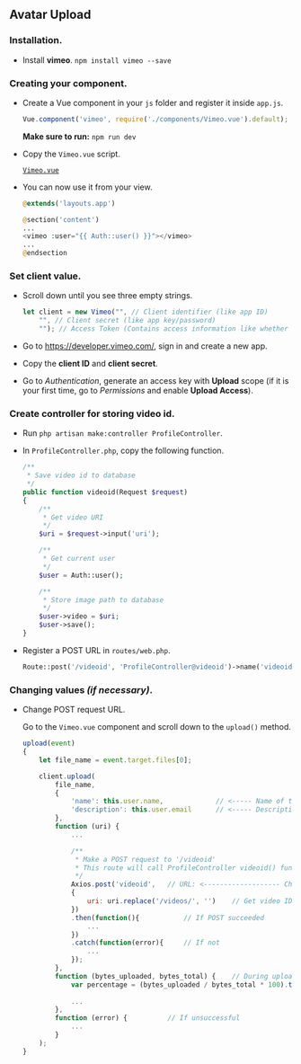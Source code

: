 ## Avatar Upload

### Installation.
    
- Install **vimeo**. ```npm install vimeo --save```

### Creating your component.
    
- Create a Vue component in your `js` folder and register it inside `app.js`.

    ```javascript
    Vue.component('vimeo', require('./components/Vimeo.vue').default);
    ```

    **Make sure to run:** `npm run dev`

- Copy the `Vimeo.vue` script.
    
    [`Vimeo.vue`](resources/js/components/Vimeo.vue)

- You can now use it from your view.
    
    ```php
    @extends('layouts.app')
    
    @section('content')
    ...
    <vimeo :user="{{ Auth::user() }}"></vimeo>
    ...
    @endsection
    ```
    
### Set client value.

- Scroll down until you see three empty strings.
    
    ```javascript
    let client = new Vimeo("", // Client identifier (like app ID)
        "", // Client secret (like app key/password)
        ""); // Access Token (Contains access information like whether the user can UPLOAD, DELETE, EDIT ALBUMS etc)
    ```

- Go to https://developer.vimeo.com/, sign in and create a new app.

- Copy the **client ID** and **client secret**.

- Go to _Authentication_, generate an access key with **Upload** scope (if it is your first time, go to _Permissions_ and enable **Upload Access**).

### Create controller for storing video id.
    
- Run `php artisan make:controller ProfileController`.

- In `ProfileController.php`, copy the following function.
    
    ```php
    /**
     * Save video id to database
     */
    public function videoid(Request $request)
    {
        /**
         * Get video URI
         */
        $uri = $request->input('uri');

        /**
         * Get current user
         */
        $user = Auth::user();

        /**
         * Store image path to database
         */
        $user->video = $uri;
        $user->save();
    }
    ```

- Register a POST URL in `routes/web.php`.
    
    ```php
    Route::post('/videoid', 'ProfileController@videoid')->name('videoid');
    ```

### Changing values _(if necessary)_.

- Change POST request URL.
    
    Go to the `Vimeo.vue` component and scroll down to the ```upload()``` method.
    
    ```javascript
    upload(event)
    {
        let file_name = event.target.files[0];

        client.upload(
            file_name,      
            {
                'name': this.user.name,             // <----- Name of the video
                'description': this.user.email      // <----- Description
            },
            function (uri) {
                ...

                /**
                 * Make a POST request to '/videoid'
                 * This route will call ProfileController videoid() function
                 */
                Axios.post('videoid',   // URL: <------------------- Change this URL
                {
                    uri: uri.replace('/videos/', '')    // Get video ID only
                })
                .then(function(){           // If POST succeeded
                    ...
                })
                .catch(function(error){     // If not
                    ...
                });
            },
            function (bytes_uploaded, bytes_total) {    // During upload
                var percentage = (bytes_uploaded / bytes_total * 100).toFixed(2);
                
                ...
            },
            function (error) {          // If unsuccessful
                ...
            }
        );
    }
    ```
